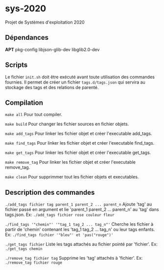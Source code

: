 # sys-2020

Projet de Systèmes d'exploitation 2020

## Dépendances

**APT**
pkg-config
libjson-glib-dev
libglib2.0-dev

## Scripts

Le fichier `init.sh` doit être exécuté avant toute utilisation des commandes fournies. Il permet de créer un fichier `tags.d/tags.json` qui servira au stockage des tags et des relations de parenté.

## Compilation

`make all` Pour tout compiler.

`make build` Pour changer les fichier sources en fichier objets.

`make add_tags` Pour linker les fichier objet et créer l'executable add_tags.

`make find_tags` Pour linker les fichier objet et créer l'executable find_tags.

`make get_tags` Pour linker les fichier objet et créer l'executable get_tags.

`make remove_tag` Pour linker les fichier objet et créer l'executable remove_tag.

`make clean` Pour supprimmer tout les fichier objets et executables.

## Description des commandes

`./add_tags fichier tag parent_1 parent_2 ... parent_n`
Ajoute 'tag' au fichier passé en argument et lie 'parent_1 parent_2 ... parent_n' au 'tag' dans tags.json.
Ex: `./add_tags fichier rose couleur fleur`

`./find_tags '"chemin"' '"tag_1 tag_2 ... tag_n"'`
Cherche les fichier à partir de 'chemin' contenant les 'tag_1 tag_2 ... tag_n' ou leur tags enfants.
Ex: `./find_tags fichier '"bleu"' et 'pas("rouge")'`

`./get_tags fichier`
Liste les tags attachés au fichier pointé par 'fichier'.
Ex: `./get_tags chemin`

`./remove_tag fichier tag`
Supprime les 'tag' attachés à 'fichier'.
Ex: `./remove_tag fichier rouge`
